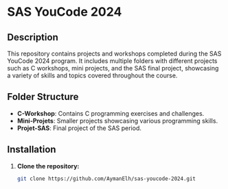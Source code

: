 # SAS YouCode 2024

## Description
This repository contains projects and workshops completed during the SAS YouCode 2024 program. It includes multiple folders with different projects such as C workshops, mini projects, and the SAS final project, showcasing a variety of skills and topics covered throughout the course.

## Folder Structure
- **C-Workshop**: Contains C programming exercises and challenges.
- **Mini-Projets**: Smaller projects showcasing various programming skills.
- **Projet-SAS**: Final project of the SAS period.

## Installation
1. **Clone the repository:**
   ```bash
   git clone https://github.com/AymanElh/sas-youcode-2024.git

